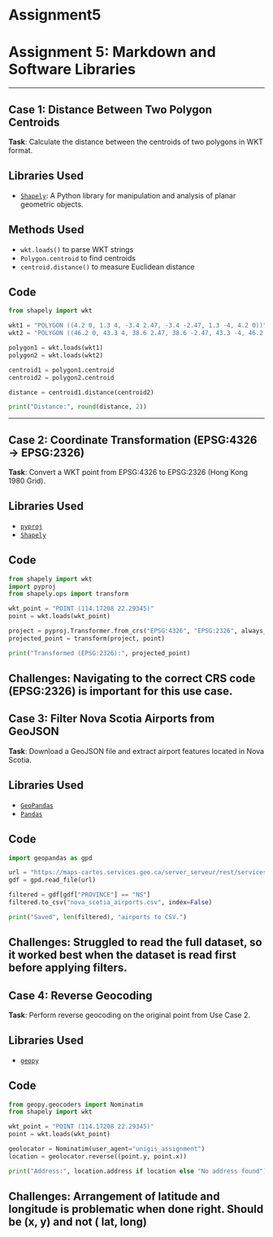 # Assignment5
# Assignment 5: Markdown and Software Libraries  
---

## Case 1: Distance Between Two Polygon Centroids

**Task**: Calculate the distance between the centroids of two polygons in WKT format.

## Libraries Used
- [`Shapely`](https://shapely.readthedocs.io/en/stable/): A Python library for manipulation and analysis of planar geometric objects.

## Methods Used
- `wkt.loads()` to parse WKT strings
- `Polygon.centroid` to find centroids
- `centroid.distance()` to measure Euclidean distance

##  Code

```python
from shapely import wkt

wkt1 = "POLYGON ((4.2 0, 1.3 4, -3.4 2.47, -3.4 -2.47, 1.3 -4, 4.2 0))"
wkt2 = "POLYGON ((46.2 0, 43.3 4, 38.6 2.47, 38.6 -2.47, 43.3 -4, 46.2 0))"

polygon1 = wkt.loads(wkt1)
polygon2 = wkt.loads(wkt2)

centroid1 = polygon1.centroid
centroid2 = polygon2.centroid

distance = centroid1.distance(centroid2)

print("Distance:", round(distance, 2))
```

---

## Case 2: Coordinate Transformation (EPSG:4326 → EPSG:2326)

**Task**: Convert a WKT point from EPSG:4326 to EPSG:2326 (Hong Kong 1980 Grid).

## Libraries Used
- [`pyproj`](https://pyproj4.github.io/pyproj/stable/)
- [`Shapely`](https://shapely.readthedocs.io/en/stable/manual.html#shapely.ops.transform)

## Code

```python
from shapely import wkt
import pyproj
from shapely.ops import transform

wkt_point = "POINT (114.17208 22.29345)"
point = wkt.loads(wkt_point)

project = pyproj.Transformer.from_crs("EPSG:4326", "EPSG:2326", always_xy=True).transform
projected_point = transform(project, point)

print("Transformed (EPSG:2326):", projected_point)
```
**Challenges**: Navigating to the correct CRS code (EPSG:2326) is important for this use case.
---

## Case 3: Filter Nova Scotia Airports from GeoJSON

**Task**: Download a GeoJSON file and extract airport features located in Nova Scotia.

## Libraries Used
- [`GeoPandas`](https://geopandas.org/en/stable/)
- [`Pandas`](https://pandas.pydata.org/)

## Code

```python
import geopandas as gpd

url = "https://maps-cartes.services.geo.ca/server_serveur/rest/services/TC/canadian_airports_w_air_navigation_services_en/MapServer/0/query?outFields=*&where=1=1&f=geojson"
gdf = gpd.read_file(url)

filtered = gdf[gdf["PROVINCE"] == "NS"]
filtered.to_csv("nova_scotia_airports.csv", index=False)

print("Saved", len(filtered), "airports to CSV.")
```
**Challenges**: Struggled to read the full dataset, so it worked best when the dataset is read first before applying filters.
---

## Case 4: Reverse Geocoding

**Task**: Perform reverse geocoding on the original point from Use Case 2.

## Libraries Used
- [`geopy`](https://geopy.readthedocs.io/en/stable/#geopy.geocoders.Nominatim)

## Code

```python
from geopy.geocoders import Nominatim
from shapely import wkt

wkt_point = "POINT (114.17208 22.29345)"
point = wkt.loads(wkt_point)

geolocator = Nominatim(user_agent="unigis_assignment")
location = geolocator.reverse((point.y, point.x))

print("Address:", location.address if location else "No address found")
```
**Challenges**: Arrangement of latitude and longitude is problematic when done right. Should be (x, y) and not ( lat, long)
---

